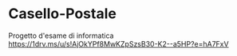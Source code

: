 # Casello-Postale
Progetto d'esame di informatica
https://1drv.ms/u/s!AjOkYPf8MwKZpSzsB30-K2--a5HP?e=hA7FxV

